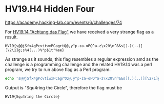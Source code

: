 # HV19.H4 Hidden Four

https://academy.hacking-lab.com/events/6/challenges/74

For [HV19.14 "Achtung das Flag"](../14/) we have received a very strange flag as a result.

    HV19{s@@jSfx4gPcvtiwxPCagrtQ@,y^p-za-oPQ^a-z\x20\n^&&s[(.)(..)][\2\1]g;s%4(...)%"p$1t"%ee}

As strange as it sounds, this flag resembles a regular expression amd as the challenge is a programming challenge and the related HV19.14 was a perl program, we try to run above flag as a Perl program.

```bash
echo 's@@jSfx4gPcvtiwxPCagrtQ@,y^p-za-oPQ^a-z\x20\n^&&s[(.)(..)][\2\1]g;s%4(...)%"p$1t"%ee' | perl
```

Output is "Squ4ring the Circle", therefore the flag must be 

    HV19{Squ4ring the Circle}
